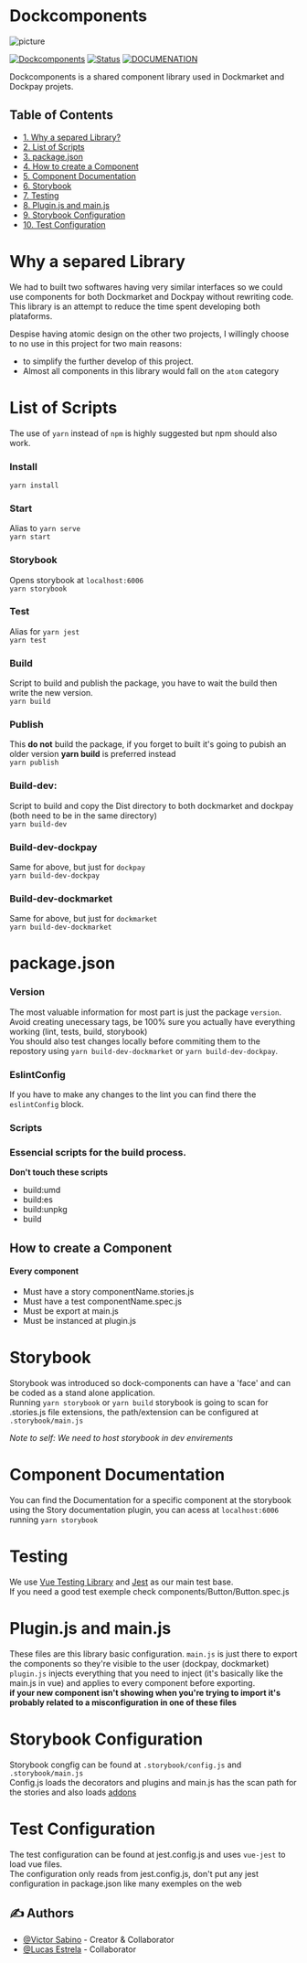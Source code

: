 # Dockcomponents
![picture](https://testing.dockpay.com.br/img/logoFullWhite.5fbdab85.svg)  

[![Dockcomponents](https://img.shields.io/badge/dockmarket-name-orange.svg)](https://www.dockmarket.com.br)
[![Status](https://img.shields.io/badge/status-active-success.svg)]()
[![DOCUMENATION](https://img.shields.io/badge/documentation-blue.svg)](LICENSE.md)

Dockcomponents is a shared component library used in Dockmarket and Dockpay projets.

## Table of Contents

- [1. Why a separed Library?](#why)
- [2. List of Scripts](#scripts)
- [3. package.json](#how)
- [4. How to create a Component](#create_component)
- [5. Component Documentation](#documentation)
- [6. Storybook](#storybook)
- [7. Testing](#testing)
- [8. Plugin.js and main.js](#plugin_main)
- [9. Storybook Configuration](#storybook_config)
- [10. Test Configuration](#test_config)

# Why a separed Library

We had to built two softwares having very similar interfaces so we could use components for both Dockmarket and Dockpay without rewriting code.
This library is an attempt to reduce the time spent developing both plataforms.

Despise having atomic design on the other two projects, I willingly choose to no use in this project for two main reasons:  
- to simplify the further develop of this project.  
- Almost all components in this library would fall on the `atom` category  
  
# List of Scripts
The use of `yarn` instead of `npm` is highly suggested but npm should also work.

### Install
``` yarn install ```  
### Start
Alias to `yarn serve`  
``` yarn start ```
### Storybook  
Opens storybook at `localhost:6006`    
``` yarn storybook ```
### Test  
Alias for `yarn jest`  
``` yarn test ```
### Build
Script to build and publish the package, you have to wait the build then write the new version.  
``` yarn build ```
### Publish  
This **do not** build the package, if you forget to built it's going to pubish an older version **yarn build** is preferred instead  
``` yarn publish ```
### Build-dev:  
Script to build and copy the Dist directory to both dockmarket and dockpay (both need to be in the same directory)  
``` yarn build-dev ```
### Build-dev-dockpay  
Same for above, but just for `dockpay`  
``` yarn build-dev-dockpay ```
### Build-dev-dockmarket  
Same for above, but just for `dockmarket`  
``` yarn build-dev-dockmarket ```

# package.json
### Version
The most valuable information for most part is just the package `version`. Avoid creating unecessary tags, be 100% sure you actually have everything working (lint, tests, build, storybook)  
You should also test changes locally before commiting them to the repostory using `yarn build-dev-dockmarket` or `yarn build-dev-dockpay`.

### EslintConfig
If you have to make any changes to the lint you can find there the `eslintConfig` block.

### Scripts
### Essencial scripts for the build process.
**Don't touch these scripts**  
- build:umd  
- build:es  
- build:unpkg  
- build  
  

## How to create a Component
#### Every component
- Must have a story componentName.stories.js
- Must have a test componentName.spec.js
- Must be export at main.js
- Must be instanced at plugin.js

# Storybook
Storybook was introduced so dock-components can have a 'face' and can be coded as a stand alone application.  
Running `yarn storybook` or `yarn build` storybook is going to scan for .stories.js file extensions, the path/extension can be configured at `.storybook/main.js`

*Note to self: We need to host storybook in dev envirements*

# Component Documentation   
You can find the Documentation for a specific component at the storybook using the Story documentation plugin, you can acess at `localhost:6006` running `yarn storybook`  
  

# Testing
We use [Vue Testing Library](https://github.com/testing-library/vue-testing-library) and [Jest](https://jestjs.io/) as our main test base.  
If you need a good test exemple check components/Button/Button.spec.js

# Plugin.js and main.js
These files are this library basic configuration. 
`main.js` is just there to export the components so they're visible to the user (dockpay, dockmarket)  
`plugin.js` injects everything that you need to inject (it's basically like the main.js in vue) and applies to every component before exporting.  
**if your new component isn't showing when you're trying to import it's probably related to a misconfiguration in one of these files**
  
# Storybook Configuration
Storybook congfig can be found at `.storybook/config.js` and `.storybook/main.js`  
Config.js loads the decorators and plugins and main.js has the scan path for the stories and also loads [addons](https://www.learnstorybook.com/intro-to-storybook/vue/en/using-addons/)  

# Test Configuration
The test configuration can be found at jest.config.js and uses `vue-jest` to load vue files.  
The configuration only reads from jest.config.js, don't put any jest configuration in package.json like many exemples on the web


## ✍️ Authors

- [@Victor Sabino](https://github.com/vsabino) - Creator & Collaborator
- [@Lucas Estrela](https://github.com/lucasestrela) - Collaborator